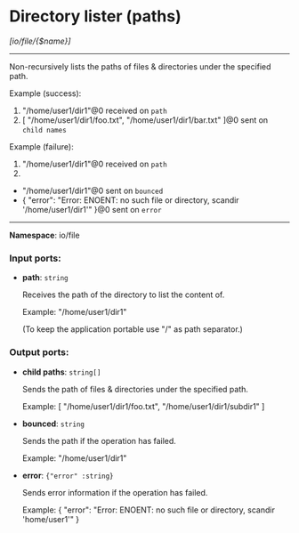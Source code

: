 # Directory lister (paths)

_[io/file/{$name}]_

---

Non-recursively lists the paths of files & directories under the specified path.

Example (success): 
1. "/home/user1/dir1"@0 received on `path`
2. [ "/home/user1/dir1/foo.txt", "/home/user1/dir1/bar.txt" ]@0 sent on `child names`

Example (failure): 
1. "/home/user1/dir1"@0 received on `path`
2. 
- "/home/user1/dir1"@0 sent on `bounced`
- {
  "error": "Error: ENOENT: no such file or directory, scandir '/home/user1/dir1'"
}@0 sent on `error`

---

__Namespace__: io/file

### Input ports:

* __path__: ` string `

    Receives the path of the directory to list the content of.
    
    Example:
    "/home/user1/dir1"
    
    (To keep the application portable use "/" as path separator.)

### Output ports:

* __child paths__: ` string[] `

    Sends the path of files & directories under the specified path.
    
    Example:
    [
      "/home/user1/dir1/foo.txt",
      "/home/user1/dir1/subdir1"
    ]


* __bounced__: ` string `

    Sends the path if the operation has failed.
    
    Example:
    "/home/user1/dir1"


* __error__: ` {"error" :string} `

    Sends error information if the operation has failed.
    
    Example: 
    {
      "error": "Error: ENOENT: no such file or directory, scandir 'home/user1'"
    }


